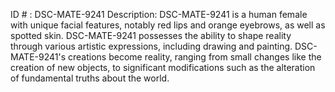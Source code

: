 ID # : DSC-MATE-9241
Description: DSC-MATE-9241 is a human female with unique facial features, notably red lips and orange eyebrows, as well as spotted skin. DSC-MATE-9241 possesses the ability to shape reality through various artistic expressions, including drawing and painting. DSC-MATE-9241's creations become reality, ranging from small changes like the creation of new objects, to significant modifications such as the alteration of fundamental truths about the world.